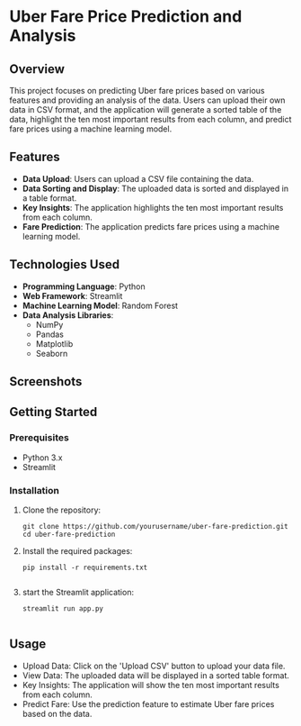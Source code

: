 # Uber Fare Price Prediction and Analysis

## Overview

This project focuses on predicting Uber fare prices based on various features and providing an analysis of the data. Users can upload their own data in CSV format, and the application will generate a sorted table of the data, highlight the ten most important results from each column, and predict fare prices using a machine learning model.

## Features

- **Data Upload**: Users can upload a CSV file containing the data.
- **Data Sorting and Display**: The uploaded data is sorted and displayed in a table format.
- **Key Insights**: The application highlights the ten most important results from each column.
- **Fare Prediction**: The application predicts fare prices using a machine learning model.

## Technologies Used

- **Programming Language**: Python
- **Web Framework**: Streamlit
- **Machine Learning Model**: Random Forest
- **Data Analysis Libraries**:
  - NumPy
  - Pandas
  - Matplotlib
  - Seaborn
 
## Screenshots


## Getting Started

### Prerequisites

- Python 3.x
- Streamlit

### Installation

1. Clone the repository:
   ```
   git clone https://github.com/yourusername/uber-fare-prediction.git
   cd uber-fare-prediction

2. Install the required packages:
   ```
   pip install -r requirements.txt
   

3. start the Streamlit application:
   ```
   streamlit run app.py


## Usage
- Upload Data: Click on the 'Upload CSV' button to upload your data file.
- View Data: The uploaded data will be displayed in a sorted table format.
- Key Insights: The application will show the ten most important results from each column.
- Predict Fare: Use the prediction feature to estimate Uber fare prices based on the data.
   
